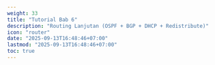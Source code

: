 ```yaml
---
weight: 33
title: "Tutorial Bab 6"
description: "Routing Lanjutan (OSPF + BGP + DHCP + Redistribute)"
icon: "router"
date: "2025-09-13T16:48:46+07:00"
lastmod: "2025-09-13T16:48:46+07:00"
toc: true
---
```


